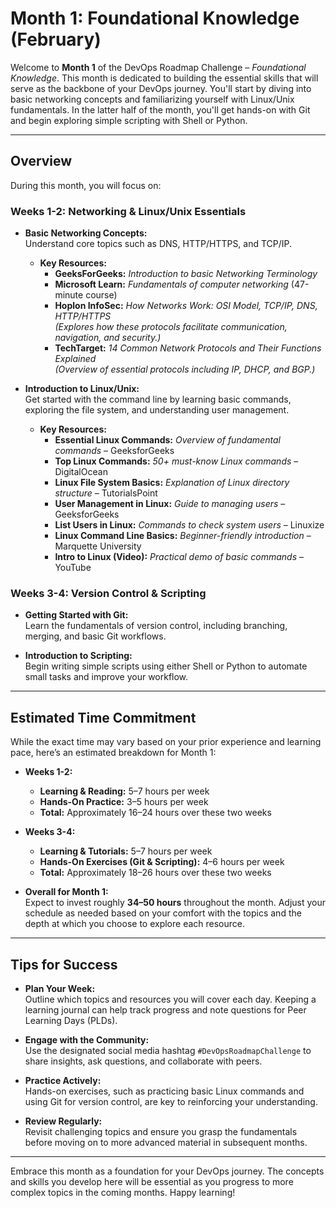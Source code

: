 # Month 1: Foundational Knowledge (February)

Welcome to **Month 1** of the DevOps Roadmap Challenge – *Foundational Knowledge*. This month is dedicated to building the essential skills that will serve as the backbone of your DevOps journey. You'll start by diving into basic networking concepts and familiarizing yourself with Linux/Unix fundamentals. In the latter half of the month, you'll get hands-on with Git and begin exploring simple scripting with Shell or Python.

---

## Overview

During this month, you will focus on:

### Weeks 1-2: Networking & Linux/Unix Essentials

- **Basic Networking Concepts:**  
  Understand core topics such as DNS, HTTP/HTTPS, and TCP/IP.
    - **Key Resources:**
        - **GeeksForGeeks:** *Introduction to basic Networking Terminology*
        - **Microsoft Learn:** *Fundamentals of computer networking* (47-minute course)
        - **Hoplon InfoSec:** *How Networks Work: OSI Model, TCP/IP, DNS, HTTP/HTTPS*  
          *(Explores how these protocols facilitate communication, navigation, and security.)*
        - **TechTarget:** *14 Common Network Protocols and Their Functions Explained*  
          *(Overview of essential protocols including IP, DHCP, and BGP.)*

- **Introduction to Linux/Unix:**  
  Get started with the command line by learning basic commands, exploring the file system, and understanding user management.
    - **Key Resources:**
        - **Essential Linux Commands:** *Overview of fundamental commands* – GeeksforGeeks
        - **Top Linux Commands:** *50+ must-know Linux commands* – DigitalOcean
        - **Linux File System Basics:** *Explanation of Linux directory structure* – TutorialsPoint
        - **User Management in Linux:** *Guide to managing users* – GeeksforGeeks
        - **List Users in Linux:** *Commands to check system users* – Linuxize
        - **Linux Command Line Basics:** *Beginner-friendly introduction* – Marquette University
        - **Intro to Linux (Video):** *Practical demo of basic commands* – YouTube

### Weeks 3-4: Version Control & Scripting

- **Getting Started with Git:**  
  Learn the fundamentals of version control, including branching, merging, and basic Git workflows.

- **Introduction to Scripting:**  
  Begin writing simple scripts using either Shell or Python to automate small tasks and improve your workflow.

---

## Estimated Time Commitment

While the exact time may vary based on your prior experience and learning pace, here’s an estimated breakdown for Month 1:

- **Weeks 1-2:**
    - **Learning & Reading:** 5–7 hours per week
    - **Hands-On Practice:** 3–5 hours per week
    - **Total:** Approximately 16–24 hours over these two weeks

- **Weeks 3-4:**
    - **Learning & Tutorials:** 5–7 hours per week
    - **Hands-On Exercises (Git & Scripting):** 4–6 hours per week
    - **Total:** Approximately 18–26 hours over these two weeks

- **Overall for Month 1:**  
  Expect to invest roughly **34–50 hours** throughout the month. Adjust your schedule as needed based on your comfort with the topics and the depth at which you choose to explore each resource.

---

## Tips for Success

- **Plan Your Week:**  
  Outline which topics and resources you will cover each day. Keeping a learning journal can help track progress and note questions for Peer Learning Days (PLDs).

- **Engage with the Community:**  
  Use the designated social media hashtag `#DevOpsRoadmapChallenge` to share insights, ask questions, and collaborate with peers.

- **Practice Actively:**  
  Hands-on exercises, such as practicing basic Linux commands and using Git for version control, are key to reinforcing your understanding.

- **Review Regularly:**  
  Revisit challenging topics and ensure you grasp the fundamentals before moving on to more advanced material in subsequent months.

---

Embrace this month as a foundation for your DevOps journey. The concepts and skills you develop here will be essential as you progress to more complex topics in the coming months. Happy learning!
